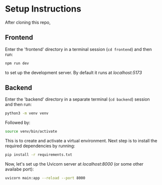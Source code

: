 # Setup Instructions

After cloning this repo,

## Frontend

Enter the 'frontend' directory in a terminal session (`cd frontend`) and then run:

```bash
npm run dev
```

to set up the development server. By default it runs at _localhost:5173_

## Backend

Enter the 'backend' directory in a separate terminal (`cd backend`) session and then run:

```bash
python3 -m venv venv
```

Followed by:

```bash
source venv/bin/activate
```

This is to create and activate a virtual environment. Next step is to install the required dependencies by running:

```bash
pip install -r requirements.txt
```

Now, let's set up the Uvicorn server at _localhost:8000_ (or some other availabe port):

```bash
uvicorn main:app --reload --port 8000
```